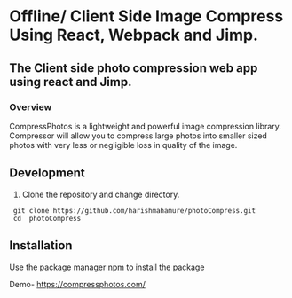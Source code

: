 # Offline/ Client Side Image Compress Using React, Webpack and Jimp. 
## The Client side photo compression web app using react and Jimp.


### Overview

CompressPhotos is a lightweight and powerful image compression library. Compressor will allow you to compress large photos into smaller sized photos with very less or negligible loss in quality of the image.


## Development

1. Clone the repository and change directory.
```
 git clone https://github.com/harishmahamure/photoCompress.git 
 cd  photoCompress 
 ```

## Installation

Use the package manager [npm](https://www.npmjs.com/get-npm) to install the package

Demo- https://compressphotos.com/
